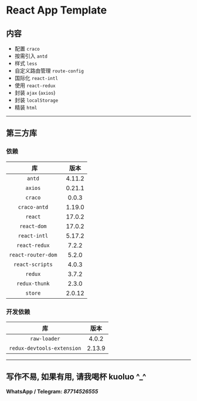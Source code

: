 # React App Template

## 内容

- 配置 `craco`
- 按需引入 `antd`
- 样式 `less`
- 自定义路由管理 `route-config`
- 国际化 `react-intl`
- 使用 `react-redux`
- 封装 `ajax` (`axios`)
- 封装 `localStorage`
- 精装 `html`

---

## 第三方库

### 依赖

|         库          |  版本  |
| :-----------------: | :----: |
|       `antd `       | 4.11.2 |
|      `axios `       | 0.21.1 |
|      `craco `       | 0.0.3  |
|    `craco-antd `    | 1.19.0 |
|      `react `       | 17.0.2 |
|    `react-dom `     | 17.0.2 |
|    `react-intl `    | 5.17.2 |
|   `react-redux `    | 7.2.2  |
| `react-router-dom ` | 5.2.0  |
|  `react-scripts `   | 4.0.3  |
|      `redux `       | 3.7.2  |
|   `redux-thunk `    | 2.3.0  |
|      `store `       | 2.0.12 |

### 开发依赖

|             库             |  版本  |
| :------------------------: | :----: |
|        `raw-loader`        | 4.0.2  |
| `redux-devtools-extension` | 2.13.9 |

---

## 写作不易, 如果有用, 请我喝杯 kuoluo ^\_^

**WhatsApp / Telegram:** **_87714526555_**
